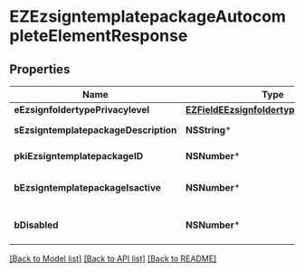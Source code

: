 # EZEzsigntemplatepackageAutocompleteElementResponse

## Properties
Name | Type | Description | Notes
------------ | ------------- | ------------- | -------------
**eEzsignfoldertypePrivacylevel** | [**EZFieldEEzsignfoldertypePrivacylevel***](EZFieldEEzsignfoldertypePrivacylevel.md) |  | 
**sEzsigntemplatepackageDescription** | **NSString*** | The description of the Ezsigntemplatepackage | 
**pkiEzsigntemplatepackageID** | **NSNumber*** | The unique ID of the Ezsigntemplatepackage | 
**bEzsigntemplatepackageIsactive** | **NSNumber*** | Whether the Ezsigntemplatepackage is active or not | 
**bDisabled** | **NSNumber*** | Indicates if the element is disabled in the context | 

[[Back to Model list]](../README.md#documentation-for-models) [[Back to API list]](../README.md#documentation-for-api-endpoints) [[Back to README]](../README.md)


